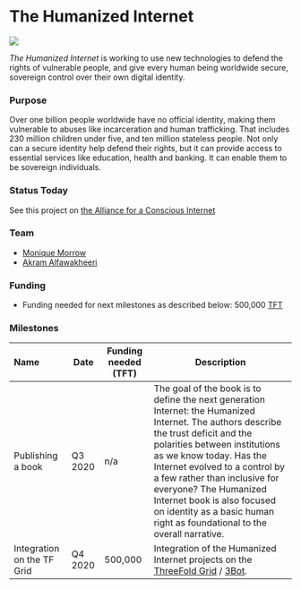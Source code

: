 # The Humanized Internet

![](https://www.consciousinternet.org/threefold/info/projects/the_humanized_internet/the_humanized_internet.png)

*The Humanized Internet* is working to use new technologies to defend the rights of vulnerable people, and give every human being worldwide secure, sovereign control over their own digital identity.

### Purpose

Over one billion people worldwide have no official identity, making them vulnerable to abuses like incarceration and human trafficking. That includes 230 million children under five, and ten million stateless people. Not only can a secure identity help defend their rights, but it can provide access to essential services like education, health and banking. It can enable them to be sovereign individuals.

### Status Today



See this project on [the Alliance for a Conscious Internet](https://www.consciousinternet.org/index.html#/projects/The%20Humanized%20Internet)

### Team

- [Monique Morrow](https://staging.consciousinternet.org/#/people/monique_morrow)
- [Akram Alfawakheeri](https://staging.consciousinternet.org/#/people/akram_alfawakheeri)

### Funding

- Funding needed for next milestones as described below: 500,000 [TFT](threefold__threefold_token)

### Milestones

| Name         | Date   | Funding needed (TFT) | Description
|:-------------|--------|-------------|-----------------|
| Publishing a book | Q3 2020 | n/a | The goal of the book is to define the next generation Internet: the Humanized Internet. The authors describe the trust deficit and the polarities between institutions as we know today. Has the Internet evolved to a control by a few rather than inclusive for everyone? The Humanized Internet book is also focused on identity as a basic human right as foundational to the overall narrative.| |
| Integration on the TF Grid | Q4 2020 |  500,000 | Integration of the Humanized Internet projects on the [ThreeFold Grid](threefold__threefold_grid) / [3Bot](threefold__3bot_def). | |